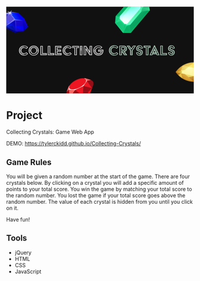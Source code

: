 
![img](assets/images/banner.png)

# Project

Collecting Crystals: Game Web App

DEMO: https://tylerckidd.github.io/Collecting-Crystals/

## Game Rules
You will be given a random number at the start of the game.
	There are four crystals below. By clicking on a crystal you will add a specific amount of points to your total score.
You win the game by matching your total score to the random number. You lost the game if your total score goes above the random number.
The value of each crystal is hidden from you until you click on it.

Have fun!

## Tools


* jQuery
* HTML
* CSS
* JavaScript






